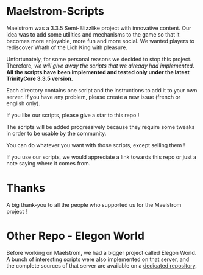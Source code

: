 Maelstrom-Scripts
=================
Maelstrom was a 3.3.5 Semi-Blizzlike project with innovative content. Our idea was to add some utilities and mechanisms to the game so that it becomes
more enjoyable, more fun and more social. We wanted players to rediscover Wrath of the Lich King with pleasure.

Unfortunately, for some personal reasons we decided to stop this project. Therefore, *we will give away the scripts that we already had implemented*. **All the scripts have been implemented and tested only under the latest TrinityCore 3.3.5 version.**

Each directory contains one script and the instructions to add it to your own server. If you have any problem, please create a new issue (french or english only).

If you like our scripts, please give a star to this repo !

The scripts will be added progressively because they require some tweaks in order to be usable by the community.

You can do whatever you want with those scripts, except selling them !

If you use our scripts, we would appreciate a link towards this repo or just a note saying where it comes from.

Thanks
======
A big thank-you to all the people who supported us for the Maelstrom project !

Other Repo - Elegon World
=========================
Before working on Maelstrom, we had a bigger project called Elegon World. A bunch of interesting scripts were also implemented on that server, and the complete sources of that server are available on a [dedicated repository](https://github.com/AmaVic/ElegonWorld).
